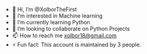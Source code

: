 - 👋 Hi, I’m @XolborTheFirst
- 👀 I’m interested in Machine learning
- 🌱 I’m currently learning Python
- 💞️ I’m looking to collaborate on Python Projects
- 📫 How to reach me xolbor18@gmail.com
- ⚡ Fun fact: This account is maintained by 3 people.

<!---
XolborTheFirst/XolborTheFirst is a ✨ special ✨ repository because its `README.md` (this file) appears on your GitHub profile.
You can click the Preview link to take a look at your changes.
--->
